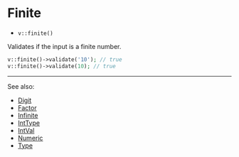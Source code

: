 # Finite

- `v::finite()`

Validates if the input is a finite number.

```php
v::finite()->validate('10'); // true
v::finite()->validate(10); // true
```

***
See also:

  * [Digit](Digit.md)
  * [Factor](Factor.md)
  * [Infinite](Infinite.md)
  * [IntType](IntType.md)
  * [IntVal](IntVal.md)
  * [Numeric](Numeric.md)
  * [Type](Type.md)

